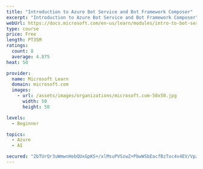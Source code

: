 ```yaml
---
title: "Introduction to Azure Bot Service and Bot Framework Composer"
excerpt: "Introduction to Azure Bot Service and Bot Framework Composer"
webUrl: https://docs.microsoft.com/en-us/learn/modules/intro-to-bot-service-bot-framework-composer/
type: course
price: Free
length: PT35M
ratings:
  count: 8
  average: 4.875
heat: 50

provider:
  name: Microsoft Learn
  domain: microsoft.com
  images:
    - url: /assets/images/organizations/microsoft.com-50x50.jpg
      width: 50
      height: 50

levels:
  - Beginner

topics:
  - Azure
  - AI

secured: "2bTUrQr3uWmwnHebQUxGpKS+/xlMsuPVSzwZ+PbwWSbEacfBzTxc4v4EV/VpJiIQohN0fXRzfwBOMX21gHXU5+lBtcrqhFm9U34RIKyD5kwZVqPk0Oxv/EfUpI0gN1y6MNNpsKUJh+sxX27NXgNR8EzjHGHW37DqbdIi6xu40m4K9uWwFWsg91DSCaO0N40q3iCfkgv6yk8bBiyR/V1+BUtY7140KhxMK5l2qiJfKVNI/LB2k8mefbdZPBtv6NP+w6Jvkm3tmAy3O5hjUBN7fmfWIEiXmj+h7UBIwHo2bLjb8pArNoq5FaOGMvArrm82+hbJe7l/MDl4gAK/92KM4/leUrD76AEbmS3eNkB+vv0BRZHVx2r1kYXdqvmXOJRhB6SMexNGZ+x8CL2M8Jq96pNtD2hSxThpDIMCKA+Jn60=;fFyBBXoJTYVDoykPrfkz4g=="
---
```


